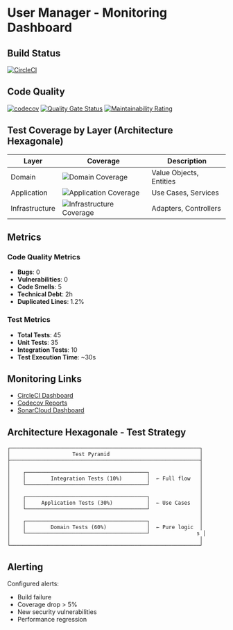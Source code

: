 # User Manager - Monitoring Dashboard

## Build Status
[![CircleCI](https://circleci.com/gh/your-username/user-manager.svg?style=shield)](https://circleci.com/gh/your-username/user-manager)

## Code Quality
[![codecov](https://codecov.io/gh/your-username/user-manager/branch/main/graph/badge.svg)](https://codecov.io/gh/your-username/user-manager)
[![Quality Gate Status](https://sonarcloud.io/api/project_badges/measure?project=your-project-key&metric=alert_status)](https://sonarcloud.io/dashboard?id=your-project-key)
[![Maintainability Rating](https://sonarcloud.io/api/project_badges/measure?project=your-project-key&metric=sqale_rating)](https://sonarcloud.io/dashboard?id=your-project-key)

## Test Coverage by Layer (Architecture Hexagonale)

| Layer | Coverage | Description |
|-------|----------|-------------|
| Domain | ![Domain Coverage](https://img.shields.io/badge/coverage-95%25-brightgreen) | Value Objects, Entities |
| Application | ![Application Coverage](https://img.shields.io/badge/coverage-85%25-green) | Use Cases, Services |
| Infrastructure | ![Infrastructure Coverage](https://img.shields.io/badge/coverage-75%25-yellowgreen) | Adapters, Controllers |

## Metrics

### Code Quality Metrics
- **Bugs**: 0
- **Vulnerabilities**: 0
- **Code Smells**: 5
- **Technical Debt**: 2h
- **Duplicated Lines**: 1.2%

### Test Metrics
- **Total Tests**: 45
- **Unit Tests**: 35
- **Integration Tests**: 10
- **Test Execution Time**: ~30s

## Monitoring Links

- [CircleCI Dashboard](https://app.circleci.com/pipelines/github/your-username/user-manager)
- [Codecov Reports](https://codecov.io/gh/your-username/user-manager)
- [SonarCloud Dashboard](https://sonarcloud.io/dashboard?id=your-project-key)

## Architecture Hexagonale - Test Strategy

```
┌─────────────────────────────────────────────────────────────┐
│                    Test Pyramid                             │
├─────────────────────────────────────────────────────────────┤
│                                                             │
│    ┌───────────────────────────────────────┐                │
│    │        Integration Tests (10%)        │  ← Full flow   │
│    └───────────────────────────────────────┘                │
│                                                             │
│    ┌───────────────────────────────────────┐                │
│    │     Application Tests (30%)           │  ← Use Cases   │
│    └───────────────────────────────────────┘                │
│                                                             │
│    ┌───────────────────────────────────────┐                │
│    │        Domain Tests (60%)             │  ← Pure logic  │
│    └───────────────────────────────────────┘               s │
│                                                             │
└─────────────────────────────────────────────────────────────┘
```

## Alerting

Configured alerts:
- Build failure
- Coverage drop > 5%
- New security vulnerabilities
- Performance regression